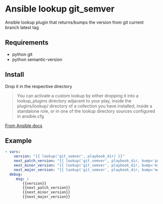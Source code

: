# Ansible lookup git_semver
Ansible lookup plugin that returns/bumps the version from git current branch latest tag

## Requirements
- python git
- python semantic-version

## Install
Drop it in the respective directory
> You can activate a custom lookup by either dropping it into a lookup_plugins directory adjacent to your play, inside the plugins/lookup/ directory of a collection you have installed, inside a standalone role, or in one of the lookup directory sources configured in ansible.cfg

[From Ansible docs](https://docs.ansible.com/ansible/latest/plugins/lookup.html#enabling-lookup-plugins)

## Example
```yaml
- vars:
    version: "{{ lookup('git_semver', playbook_dir) }}"
    next_patch_version: "{{ lookup('git_semver', playbook_dir, bump='patch') }}"
    next_minor_version: "{{ lookup('git_semver', playbook_dir, bump='minor') }}"
    next_major_version: "{{ lookup('git_semver', playbook_dir, bump='major') }}"
  debug:
     msg: |
        {{version}}
        {{next_patch_version}}
        {{next_minor_version}}
        {{next_major_version}}
```
